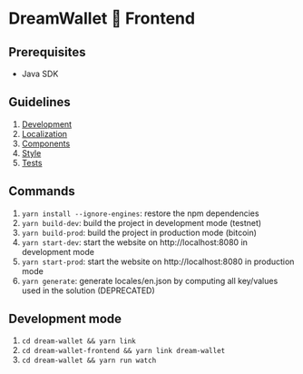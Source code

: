 # DreamWallet 🌙 Frontend

## Prerequisites
* Java SDK

## Guidelines

1. [Development](../master/help/Development.md)
1. [Localization](../master/help/Localization.md)
1. [Components](../master/help/Components.md)
1. [Style](../master/help/Style.md)
1. [Tests](../master/help/Tests.md)

## Commands

1. `yarn install --ignore-engines`: restore the npm dependencies
2. `yarn build-dev`: build the project in development mode (testnet)
3. `yarn build-prod`: build the project in production mode (bitcoin)
4. `yarn start-dev`: start the website on http://localhost:8080 in development mode
5. `yarn start-prod`: start the website on http://localhost:8080 in production mode
6. `yarn generate`: generate locales/en.json by computing all key/values used in the solution (DEPRECATED)

## Development mode

1. `cd dream-wallet && yarn link`
2. `cd dream-wallet-frontend && yarn link dream-wallet`
3. `cd dream-wallet && yarn run watch`
